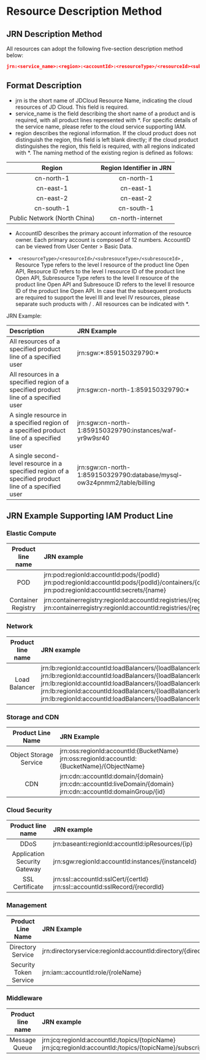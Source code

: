 # Resource Description Method

## JRN Description Method

All resources can adopt the following five-section description method below:

```JSON
jrn:<service_name>:<region>:<accountId>:<resourceType>/<resourceId><subresouceType>/<subresouceId>
```

## Format Description

- jrn is the short name of JDCloud Resource Name, indicating the cloud resources of JD Cloud. This field is required.
- service_name is the field describing the short name of a product and is required, with all product lines represented with *. For specific details of the service name, please refer to the cloud service supporting IAM.
- region describes the regional information. If the cloud product does not distinguish the region, this field is left blank directly; if the cloud product distinguishes the region, this field is required, with all regions indicated with *. The naming method of the existing region is defined as follows:

|  **Region**  | **Region Identifier in JRN** |
| :----------: | :-----------------: |
|  cn-north-1   |     cn-north-1      |
|  cn-east-1   |      cn-east-1      |
|  cn-east-2   |      cn-east-2      |
|  cn-south-1   |     cn-south-1      |
| Public Network (North China) |  cn-north-internet  |

- AccountID describes the primary account information of the resource owner. Each primary account is composed of 12 numbers. AccountID can be viewed from User Center > Basic Data.

- ` <resourceType>/<resourceId>/<subresouceType>/<subresouceId>` , Resource Type refers to the level I resource of the product line Open API, Resource ID refers to the level I resource ID of the product line Open API, Subresource Type refers to the level II resource of the product line Open API and Subresouce ID refers to the level II resource ID of the product line Open API. In case that the subsequent products are required to support the level III and level IV resources, please separate such products with / . All resources can be indicated with *.

JRN Example:

| **Description**                                             | **JRN Example**                                                  |
| :--------------------------------------------------- | :----------------------------------------------------------- |
| All resources of a specified product line of a specified user                   | jrn:sgw:\*:859150329790:*                                    |
| All resources in a specified region of a specified product line of a specified user     | jrn:sgw:cn-north-1:859150329790:*                            |
| A single resource in a specified region of a specified product line of a specified user     | jrn:sgw:cn-north-1:859150329790:instances/waf-yr9w9sr40      |
| A single second-level resource in a specified region of a specified product line of a specified user | jrn:sgw:cn-north-1:859150329790:database/mysql-ow3z4pnmm2/table/billing |

## JRN Example Supporting IAM Product Line

### Elastic Compute

| Product line name |                           JRN example                            |
| :---------: | :---------------------------------------------------------- |
| POD        | jrn:pod:regionId:accountId:pods/{podId}<br>jrn:pod:regionId:accountId:pods/{podId}/containers/{containerName}<br/>jrn:pod:regionId:accountId:secrets/{name} |
|Container Registry       |jrn:containerregistry:regionId:accountId:registries/{registryName}<br>jrn:containerregistry:regionId:accountId:registries/{registryName}/repositories/{repositoryName}|

### Network

| Product line name |                           JRN example                            |
| :---------: | :---------------------------------------------------------- |
| Load Balancer   | jrn:lb:regionId:accountId:loadBalancers/{loadBalancerId}<br>jrn:lb:regionId:accountId:loadBalancers/{loadBalancerId}/backends/{backendId}<br>jrn:lb:regionId:accountId:loadBalancers/{loadBalancerId}/listeners/{listenerId}<br>jrn:lb:regionId:accountId:loadBalancers/{loadBalancerId}/targetGroups/{targetGroupId}<br>jrn:lb:regionId:accountId:loadBalancers/{loadBalancerId}/urlMaps/{urlMapId} |

### Storage and CDN

| Product Line Name |                           JRN Example                            |
| :---------: | :---------------------------------------------------------- |
| Object Storage Service     | jrn:oss:regionId:accountId:{BucketName} <br> jrn:oss:regionId:accountId:{BucketName}/{ObjectName}|
| CDN| jrn:cdn::accountId:domain/{domain}<br>jrn:cdn::accountId:liveDomain/{domain}<br>jrn:cdn::accountId:domainGroup/{id}|

### Cloud Security

| Product line name |                      JRN example                       |
| :---------: | :---------------------------------------------------------- |
| DDoS         |   jrn:baseanti:regionId:accountId:ipResources/{ip}   |
| Application Security Gateway | jrn:sgw:regionId:accountId:instances/{instanceId} |
| SSL Certificate |jrn:ssl::accountId:sslCert/{certId}<br>jrn:ssl::accountId:sslRecord/{recordId}|

### Management

| Product Line Name |                           JRN Example                            |
| :---------: | :---------------------------------------------------------- |
| Directory Service        |   jrn:directoryservice:regionId:accountId:directory/{directoryId}   |
| Security Token Service | jrn:iam::accountId:role/{roleName}|

### Middleware

| Product line name  |                           JRN example                            |
| :---------: | :---------------------------------------------------------- |
| Message Queue | jrn:jcq:regionId:accountId:/topics/{topicName}<br>jrn:jcq:regionId:accountId:/topics/{topicName}/subscriptions/{consumerGroupId}|

